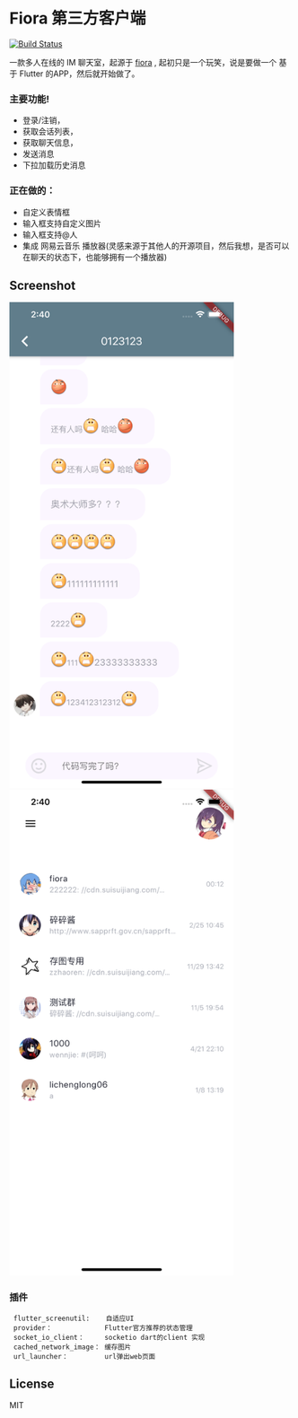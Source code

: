 # Fiora 第三方客户端


[![Build Status](https://travis-ci.org/joemccann/dillinger.svg?branch=master)](https://travis-ci.org/joemccann/dillinger)

一款多人在线的 IM 聊天室，起源于 [fiora](https://fiora.suisuijiang.com/) , 起初只是一个玩笑，说是要做一个 基于 Flutter 的APP，然后就开始做了。


### 主要功能!

  - 登录/注销， 
  - 获取会话列表，
  - 获取聊天信息，
  - 发送消息
  - 下拉加载历史消息


### 正在做的：
  - 自定义表情框
  - 输入框支持自定义图片
  - 输入框支持@人
  - 集成 网易云音乐 播放器(灵感来源于其他人的开源项目，然后我想，是否可以在聊天的状态下，也能够拥有一个播放器)

## Screenshot

<img src="https://raw.githubusercontent.com/lei1996/fiora-app-flutter/master/doc/screenshots/runtime.png" alt="聊天界面" style="max-width:400px" />
<img src="https://github.com/lei1996/fiora-app-flutter/blob/master/doc/screenshots/runtime1.png?raw=true" alt="会话列表" style="max-width:400px" />


### 插件
```
 flutter_screenutil:    自适应UI
 provider：             Flutter官方推荐的状态管理
 socket_io_client：     socketio dart的client 实现
 cached_network_image： 缓存图片
 url_launcher：         url弹出web页面
```

License
----

MIT
